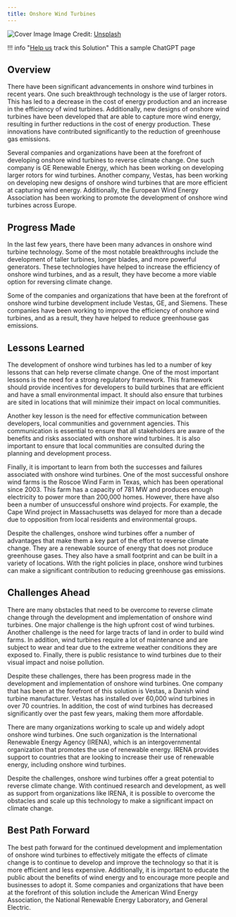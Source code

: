 ```yaml
---
title: Onshore Wind Turbines
---
```


![Cover Image](https://images.unsplash.com/photo-1609182734343-4305e4a7271b?crop=entropy&cs=tinysrgb&fit=max&fm=jpg&ixid=M3w0NDYzODh8MHwxfHNlYXJjaHwxfHxPbnNob3JlJTIwV2luZCUyMFR1cmJpbmVzfGVufDB8fHx8MTY4Mzc1Mjc0OHww&ixlib=rb-4.0.3&q=80&w=1080)
Image Credit: [Unsplash](https://unsplash.com/@hike_feel_film)

!!! info "[Help us](../../contribute) track this Solution"
    This a sample ChatGPT page

## Overview

There have been significant advancements in onshore wind turbines in recent years. One such breakthrough technology is the use of larger rotors. This has led to a decrease in the cost of energy production and an increase in the efficiency of wind turbines. Additionally, new designs of onshore wind turbines have been developed that are able to capture more wind energy, resulting in further reductions in the cost of energy production. These innovations have contributed significantly to the reduction of greenhouse gas emissions.

Several companies and organizations have been at the forefront of developing onshore wind turbines to reverse climate change. One such company is GE Renewable Energy, which has been working on developing larger rotors for wind turbines. Another company, Vestas, has been working on developing new designs of onshore wind turbines that are more efficient at capturing wind energy. Additionally, the European Wind Energy Association has been working to promote the development of onshore wind turbines across Europe.

## Progress Made

In the last few years, there have been many advances in onshore wind turbine technology. Some of the most notable breakthroughs include the development of taller turbines, longer blades, and more powerful generators. These technologies have helped to increase the efficiency of onshore wind turbines, and as a result, they have become a more viable option for reversing climate change.

Some of the companies and organizations that have been at the forefront of onshore wind turbine development include Vestas, GE, and Siemens. These companies have been working to improve the efficiency of onshore wind turbines, and as a result, they have helped to reduce greenhouse gas emissions.

## Lessons Learned

The development of onshore wind turbines has led to a number of key lessons that can help reverse climate change. One of the most important lessons is the need for a strong regulatory framework. This framework should provide incentives for developers to build turbines that are efficient and have a small environmental impact. It should also ensure that turbines are sited in locations that will minimize their impact on local communities.

Another key lesson is the need for effective communication between developers, local communities and government agencies. This communication is essential to ensure that all stakeholders are aware of the benefits and risks associated with onshore wind turbines. It is also important to ensure that local communities are consulted during the planning and development process.

Finally, it is important to learn from both the successes and failures associated with onshore wind turbines. One of the most successful onshore wind farms is the Roscoe Wind Farm in Texas, which has been operational since 2003. This farm has a capacity of 781 MW and produces enough electricity to power more than 200,000 homes. However, there have also been a number of unsuccessful onshore wind projects. For example, the Cape Wind project in Massachusetts was delayed for more than a decade due to opposition from local residents and environmental groups.

Despite the challenges, onshore wind turbines offer a number of advantages that make them a key part of the effort to reverse climate change. They are a renewable source of energy that does not produce greenhouse gases. They also have a small footprint and can be built in a variety of locations. With the right policies in place, onshore wind turbines can make a significant contribution to reducing greenhouse gas emissions.

## Challenges Ahead

There are many obstacles that need to be overcome to reverse climate change through the development and implementation of onshore wind turbines. One major challenge is the high upfront cost of wind turbines. Another challenge is the need for large tracts of land in order to build wind farms. In addition, wind turbines require a lot of maintenance and are subject to wear and tear due to the extreme weather conditions they are exposed to. Finally, there is public resistance to wind turbines due to their visual impact and noise pollution.

Despite these challenges, there has been progress made in the development and implementation of onshore wind turbines. One company that has been at the forefront of this solution is Vestas, a Danish wind turbine manufacturer. Vestas has installed over 60,000 wind turbines in over 70 countries. In addition, the cost of wind turbines has decreased significantly over the past few years, making them more affordable.

There are many organizations working to scale up and widely adopt onshore wind turbines. One such organization is the International Renewable Energy Agency (IRENA), which is an intergovernmental organization that promotes the use of renewable energy. IRENA provides support to countries that are looking to increase their use of renewable energy, including onshore wind turbines.

Despite the challenges, onshore wind turbines offer a great potential to reverse climate change. With continued research and development, as well as support from organizations like IRENA, it is possible to overcome the obstacles and scale up this technology to make a significant impact on climate change.

## Best Path Forward

The best path forward for the continued development and implementation of onshore wind turbines to effectively mitigate the effects of climate change is to continue to develop and improve the technology so that it is more efficient and less expensive. Additionally, it is important to educate the public about the benefits of wind energy and to encourage more people and businesses to adopt it. Some companies and organizations that have been at the forefront of this solution include the American Wind Energy Association, the National Renewable Energy Laboratory, and General Electric.
